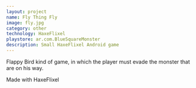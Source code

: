 ```yaml
---
layout: project
name: Fly Thing Fly
image: fly.jpg
category: other
technology: HaxeFlixel
playstore: ar.com.BlueSquareMonster
description: Small HaxeFlixel Android game 
---
```

Flappy Bird kind of game, in which the player must evade the monster that are on his way.

Made with HaxeFlixel